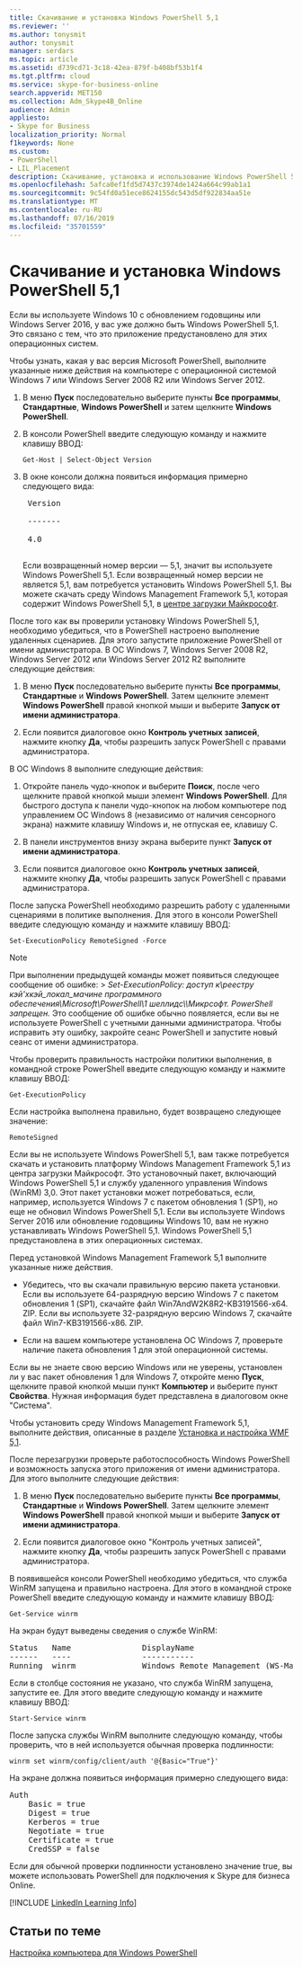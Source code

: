 ```yaml
---
title: Скачивание и установка Windows PowerShell 5,1
ms.reviewer: ''
ms.author: tonysmit
author: tonysmit
manager: serdars
ms.topic: article
ms.assetid: d739cd71-3c18-42ea-879f-b408bf53b1f4
ms.tgt.pltfrm: cloud
ms.service: skype-for-business-online
search.appverid: MET150
ms.collection: Adm_Skype4B_Online
audience: Admin
appliesto:
- Skype for Business
localization_priority: Normal
f1keywords: None
ms.custom:
- PowerShell
- LIL_Placement
description: Скачивание, установка и использование Windows PowerShell 5,1 для создания удаленного сеанса PowerShell, который подключается к Skype для бизнеса Online.
ms.openlocfilehash: 5afca0ef1fd5d7437c3974de1424a664c99ab1a1
ms.sourcegitcommit: 9c54fd0a51ece8624155dc543d5df922834aa51e
ms.translationtype: MT
ms.contentlocale: ru-RU
ms.lasthandoff: 07/16/2019
ms.locfileid: "35701559"
---
```

# <a name="download-and-install-windows-powershell-51"></a>Скачивание и установка Windows PowerShell 5,1

Если вы используете Windows 10 с обновлением годовщины или Windows Server 2016, у вас уже должно быть Windows PowerShell 5,1. Это связано с тем, что это приложение предустановлено для этих операционных систем.
  
Чтобы узнать, какая у вас версия Microsoft PowerShell, выполните указанные ниже действия на компьютере с операционной системой Windows 7 или Windows Server 2008 R2 или Windows Server 2012.
  
1. В меню **Пуск** последовательно выберите пункты **Все программы**, **Стандартные**, **Windows PowerShell** и затем щелкните **Windows PowerShell**.
    
2. В консоли PowerShell введите следующую команду и нажмите клавишу ВВОД:
    
   ```
   Get-Host | Select-Object Version
   ```

3. В окне консоли должна появиться информация примерно следующего вида:
    
    <pre>
    Version <BR>
    ------- <BR>
    4.0
    </pre>

    Если возвращенный номер версии — 5,1, значит вы используете Windows PowerShell 5,1. Если возвращенный номер версии не является 5,1, вам потребуется установить Windows PowerShell 5,1. Вы можете скачать среду Windows Management Framework 5,1, которая содержит Windows PowerShell 5,1, в [центре загрузки Майкрософт](https://www.microsoft.com/en-us/download/details.aspx?id=54616).
  
После того как вы проверили установку Windows PowerShell 5,1, необходимо убедиться, что в PowerShell настроено выполнение удаленных сценариев. Для этого запустите приложение PowerShell от имени администратора. В ОС Windows 7, Windows Server 2008 R2, Windows Server 2012 или Windows Server 2012 R2 выполните следующие действия:
  
1. В меню **Пуск** последовательно выберите пункты **Все программы**, **Стандартные** и **Windows PowerShell**. Затем щелкните элемент **Windows PowerShell** правой кнопкой мыши и выберите **Запуск от имени администратора**.
    
2. Если появится диалоговое окно **Контроль учетных записей**, нажмите кнопку **Да**, чтобы разрешить запуск PowerShell с правами администратора.
    
В ОС Windows 8 выполните следующие действия:
  
1. Откройте панель чудо-кнопок и выберите **Поиск**, после чего щелкните правой кнопкой мыши элемент **Windows PowerShell**. Для быстрого доступа к панели чудо-кнопок на любом компьютере под управлением ОС Windows 8 (независимо от наличия сенсорного экрана) нажмите клавишу Windows и, не отпуская ее, клавишу C.
    
2. В панели инструментов внизу экрана выберите пункт **Запуск от имени администратора**.
    
3. Если появится диалоговое окно **Контроль учетных записей**, нажмите кнопку **Да**, чтобы разрешить запуск PowerShell с правами администратора.
    
После запуска PowerShell необходимо разрешить работу с удаленными сценариями в политике выполнения. Для этого в консоли PowerShell введите следующую команду и нажмите клавишу ВВОД:
```
Set-ExecutionPolicy RemoteSigned -Force
```
   
 
> [!NOTE]
> При выполнении предыдущей команды может появиться следующее сообщение об ошибке: > *Set-ExecutionPolicy: доступ к\\реестру кэй'хкэй_локал_мачине программного обеспечения\\Microsoft\\PowerShell\\1 шеллидс\\\\Микрсофт. PowerShell запрещен.* Это сообщение об ошибке обычно появляется, если вы не используете PowerShell с учетными данными администратора. Чтобы исправить эту ошибку, закройте сеанс PowerShell и запустите новый сеанс от имени администратора.
 
Чтобы проверить правильность настройки политики выполнения, в командной строке PowerShell введите следующую команду и нажмите клавишу ВВОД:
  
```
Get-ExecutionPolicy
```

Если настройка выполнена правильно, будет возвращено следующее значение:
  
`RemoteSigned`

Если вы не используете Windows PowerShell 5,1, вам также потребуется скачать и установить платформу Windows Management Framework 5,1 из центра загрузки Майкрософт. Это установочный пакет, включающий Windows PowerShell 5,1 и службу удаленного управления Windows (WinRM) 3,0. Этот пакет установки может потребоваться, если, например, используется Windows 7 с пакетом обновления 1 (SP1), но еще не обновил Windows PowerShell 5,1. Если вы используете Windows Server 2016 или обновление годовщины Windows 10, вам не нужно устанавливать Windows PowerShell 5,1. Windows PowerShell 5,1 предустановлена в этих операционных системах.
  
Перед установкой Windows Management Framework 5,1 выполните указанные ниже действия.
  
- Убедитесь, что вы скачали правильную версию пакета установки. Если вы используете 64-разрядную версию Windows 7 с пакетом обновления 1 (SP1), скачайте файл Win7AndW2K8R2-KB3191566-x64. ZIP. Если вы используете 32-разрядную версию Windows 7, скачайте файл Win7-KB3191566-x86. ZIP.
    
- Если на вашем компьютере установлена ОС Windows 7, проверьте наличие пакета обновления 1 для этой операционной системы.

Если вы не знаете свою версию Windows или не уверены, установлен ли у вас пакет обновления 1 для Windows 7, откройте меню **Пуск**, щелкните правой кнопкой мыши пункт **Компьютер** и выберите пункт **Свойства**. Нужная информация будет представлена в диалоговом окне "Система".
  
Чтобы установить среду Windows Management Framework 5,1, выполните действия, описанные в разделе [Установка и настройка WMF 5,1](https://docs.microsoft.com/powershell/wmf/setup/install-configure).
  
После перезагрузки проверьте работоспособность Windows PowerShell и возможность запуска этого приложения от имени администратора. Для этого выполните следующие действия:
  
1. В меню **Пуск** последовательно выберите пункты **Все программы**, **Стандартные** и **Windows PowerShell**. Затем щелкните элемент **Windows PowerShell** правой кнопкой мыши и выберите **Запуск от имени администратора**.
    
2. Если появится диалоговое окно "Контроль учетных записей", нажмите кнопку **Да**, чтобы разрешить запуск PowerShell с правами администратора.
    
В появившейся консоли PowerShell необходимо убедиться, что служба WinRM запущена и правильно настроена. Для этого в командной строке PowerShell введите следующую команду и нажмите клавишу ВВОД:
  
```
Get-Service winrm
```

На экран будут выведены сведения о службе WinRM:
  
<pre>
Status   Name               DisplayName
------   ----               -----------
Running  winrm              Windows Remote Management (WS-Manag...
</pre>

Если в столбце состояния не указано, что служба WinRM запущена, запустите ее. Для этого введите следующую команду и нажмите клавишу ВВОД:
  
```
Start-Service winrm
```

После запуска службы WinRM выполните следующую команду, чтобы проверить, что в ней используется обычная проверка подлинности:
  
```
winrm set winrm/config/client/auth '@{Basic="True"}'
```

На экране должна появиться информация примерно следующего вида:
  
<pre>
Auth
    Basic = true
    Digest = true
    Kerberos = true
    Negotiate = true
    Certificate = true
    CredSSP = false
</pre>

Если для обычной проверки подлинности установлено значение true, вы можете использовать PowerShell для подключения к Skype для бизнеса Online.
  
[!INCLUDE [LinkedIn Learning Info](../../common/office/linkedin-learning-info.md)]
   
## <a name="related-topics"></a>Статьи по теме
[Настройка компьютера для Windows PowerShell](set-up-your-computer-for-windows-powershell.md) 

  
 
